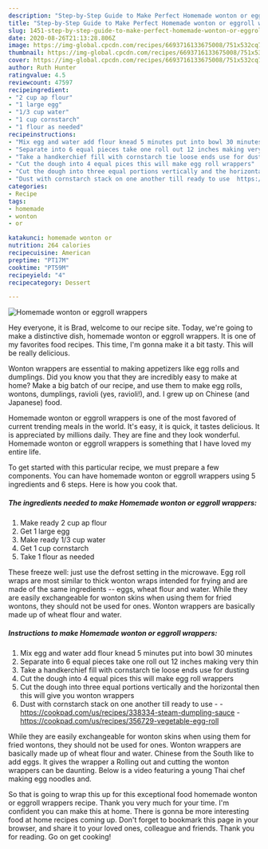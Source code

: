 ```yaml
---
description: "Step-by-Step Guide to Make Perfect Homemade wonton or eggroll wrappers"
title: "Step-by-Step Guide to Make Perfect Homemade wonton or eggroll wrappers"
slug: 1451-step-by-step-guide-to-make-perfect-homemade-wonton-or-eggroll-wrappers
date: 2020-08-26T21:13:28.806Z
image: https://img-global.cpcdn.com/recipes/6693716133675008/751x532cq70/homemade-wonton-or-eggroll-wrappers-recipe-main-photo.jpg
thumbnail: https://img-global.cpcdn.com/recipes/6693716133675008/751x532cq70/homemade-wonton-or-eggroll-wrappers-recipe-main-photo.jpg
cover: https://img-global.cpcdn.com/recipes/6693716133675008/751x532cq70/homemade-wonton-or-eggroll-wrappers-recipe-main-photo.jpg
author: Ruth Hunter
ratingvalue: 4.5
reviewcount: 47597
recipeingredient:
- "2 cup ap flour"
- "1 large egg"
- "1/3 cup water"
- "1 cup cornstarch"
- "1 flour as needed"
recipeinstructions:
- "Mix egg and water add flour knead 5 minutes put into bowl 30 minutes"
- "Separate into 6 equal pieces take one roll out 12 inches making very thin"
- "Take a handkerchief fill with cornstarch tie loose ends use for dusting"
- "Cut the dough into 4 equal pices this will make egg roll wrappers"
- "Cut the dough into three equal portions vertically and the horizontal then this will give you wonton wrappers"
- "Dust with cornstarch stack on one another till ready to use  https://cookpad.com/us/recipes/338334-steam-dumpling-sauce https://cookpad.com/us/recipes/356729-vegetable-egg-roll"
categories:
- Recipe
tags:
- homemade
- wonton
- or

katakunci: homemade wonton or 
nutrition: 264 calories
recipecuisine: American
preptime: "PT17M"
cooktime: "PT59M"
recipeyield: "4"
recipecategory: Dessert

---
```



![Homemade wonton or eggroll wrappers](https://img-global.cpcdn.com/recipes/6693716133675008/751x532cq70/homemade-wonton-or-eggroll-wrappers-recipe-main-photo.jpg)

Hey everyone, it is Brad, welcome to our recipe site. Today, we're going to make a distinctive dish, homemade wonton or eggroll wrappers. It is one of my favorites food recipes. This time, I'm gonna make it a bit tasty. This will be really delicious.

Wonton wrappers are essential to making appetizers like egg rolls and dumplings. Did you know you that they are incredibly easy to make at home? Make a big batch of our recipe, and use them to make egg rolls, wontons, dumplings, ravioli (yes, ravioli!), and. I grew up on Chinese (and Japanese) food.

Homemade wonton or eggroll wrappers is one of the most favored of current trending meals in the world. It's easy, it is quick, it tastes delicious. It is appreciated by millions daily. They are fine and they look wonderful. Homemade wonton or eggroll wrappers is something that I have loved my entire life.


To get started with this particular recipe, we must prepare a few components. You can have homemade wonton or eggroll wrappers using 5 ingredients and 6 steps. Here is how you cook that.

<!--inarticleads1-->

##### The ingredients needed to make Homemade wonton or eggroll wrappers:

1. Make ready 2 cup ap flour
1. Get 1 large egg
1. Make ready 1/3 cup water
1. Get 1 cup cornstarch
1. Take 1 flour as needed


These freeze well: just use the defrost setting in the microwave. Egg roll wraps are most similar to thick wonton wraps intended for frying and are made of the same ingredients -- eggs, wheat flour and water. While they are easily exchangeable for wonton skins when using them for fried wontons, they should not be used for ones. Wonton wrappers are basically made up of wheat flour and water. 

<!--inarticleads2-->

##### Instructions to make Homemade wonton or eggroll wrappers:

1. Mix egg and water add flour knead 5 minutes put into bowl 30 minutes
1. Separate into 6 equal pieces take one roll out 12 inches making very thin
1. Take a handkerchief fill with cornstarch tie loose ends use for dusting
1. Cut the dough into 4 equal pices this will make egg roll wrappers
1. Cut the dough into three equal portions vertically and the horizontal then this will give you wonton wrappers
1. Dust with cornstarch stack on one another till ready to use -  - https://cookpad.com/us/recipes/338334-steam-dumpling-sauce - https://cookpad.com/us/recipes/356729-vegetable-egg-roll


While they are easily exchangeable for wonton skins when using them for fried wontons, they should not be used for ones. Wonton wrappers are basically made up of wheat flour and water. Chinese from the South like to add eggs. It gives the wrapper a Rolling out and cutting the wonton wrappers can be daunting. Below is a video featuring a young Thai chef making egg noodles and. 

So that is going to wrap this up for this exceptional food homemade wonton or eggroll wrappers recipe. Thank you very much for your time. I'm confident you can make this at home. There is gonna be more interesting food at home recipes coming up. Don't forget to bookmark this page in your browser, and share it to your loved ones, colleague and friends. Thank you for reading. Go on get cooking!
